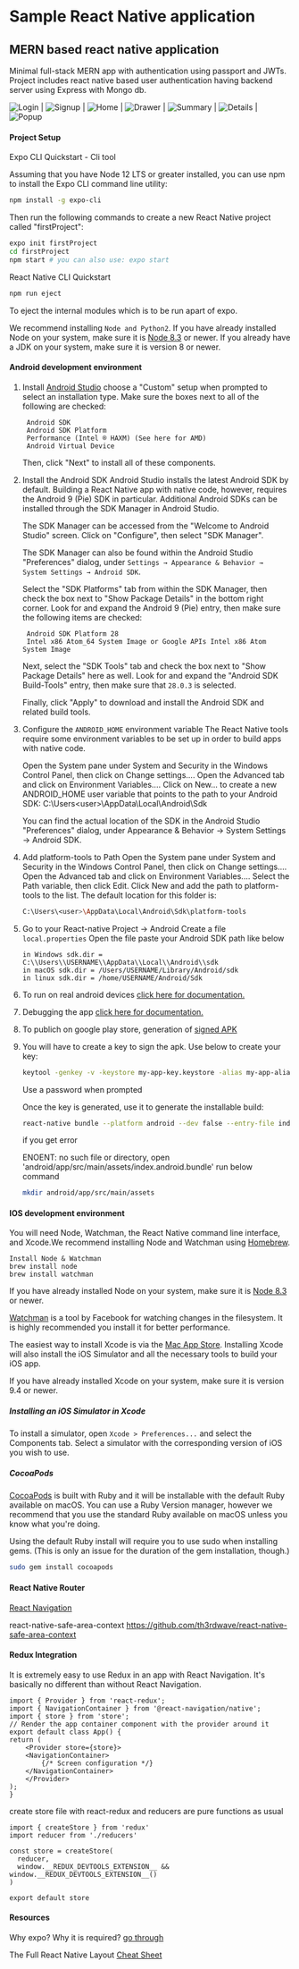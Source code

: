 # Sample React Native application

## MERN based react native application
Minimal full-stack MERN app with authentication using passport and JWTs. Project includes react native based user authentication having backend server using Express with Mongo db.

![Login](./images/login.jpg?raw=true "Login")  |  ![Signup](./images/signup.jpg?raw=true "Signup")  |  ![Home](./images/home.jpg?raw=true "Home")  |  ![Drawer](./images/drawer.jpg?raw=true "Drawer")  |  ![Summary](./images/summary.jpg?raw=true "Summary")  |  ![Details](./images/detail.jpg?raw=true "Details")  |  ![Popup](./images/popup.jpg?raw=true "Details")

#### Project Setup
Expo CLI Quickstart - Cli tool

Assuming that you have Node 12 LTS or greater installed, you can use npm to install the Expo CLI command line utility:

```sh
npm install -g expo-cli
```

Then run the following commands to create a new React Native project called "firstProject":
```sh
expo init firstProject
cd firstProject
npm start # you can also use: expo start
```

React Native CLI Quickstart
```sh
npm run eject 
```
To eject the internal modules which is to be run apart of expo.

We recommend installing `Node and Python2`. If you have already installed Node on your system, make sure it is [Node 8.3](https://nodejs.org/) or newer. If you already have a JDK on your system, make sure it is version 8 or newer.

#### Android development environment

1. Install [Android Studio](https://developer.android.com/studio)
    choose a "Custom" setup when prompted to select an installation type. Make sure the boxes next to all of the following are checked:

        Android SDK
        Android SDK Platform
        Performance (Intel ® HAXM) (See here for AMD)
        Android Virtual Device

    Then, click "Next" to install all of these components.

2. Install the Android SDK
    Android Studio installs the latest Android SDK by default. Building a React Native app with native code, however, requires the Android 9 (Pie) SDK in particular. Additional Android SDKs can be installed through the SDK Manager in Android Studio.

    The SDK Manager can be accessed from the "Welcome to Android Studio" screen. Click on "Configure", then select "SDK Manager".

    The SDK Manager can also be found within the Android Studio "Preferences" dialog, under `Settings → Appearance & Behavior → System Settings → Android SDK`.

    Select the "SDK Platforms" tab from within the SDK Manager, then check the box next to "Show Package Details" in the bottom right corner. Look for and expand the Android 9 (Pie) entry, then make sure the following items are checked:

        Android SDK Platform 28
        Intel x86 Atom_64 System Image or Google APIs Intel x86 Atom System Image

    Next, select the "SDK Tools" tab and check the box next to "Show Package Details" here as well. Look for and expand the "Android SDK Build-Tools" entry, then make sure that `28.0.3` is selected.

    Finally, click "Apply" to download and install the Android SDK and related build tools.

3. Configure the `ANDROID_HOME` environment variable
    The React Native tools require some environment variables to be set up in order to build apps with native code.

    Open the System pane under System and Security in the Windows Control Panel, then click on Change settings.... Open the Advanced tab and click on Environment Variables.... Click on New... to create a new ANDROID_HOME user variable that points to the path to your Android SDK: C:\Users\<user>\AppData\Local\Android\Sdk

    You can find the actual location of the SDK in the Android Studio "Preferences" dialog, under Appearance & Behavior → System Settings → Android SDK.

4. Add platform-tools to Path
    Open the System pane under System and Security in the Windows Control Panel, then click on Change settings.... Open the Advanced tab and click on Environment Variables.... Select the Path variable, then click Edit. Click New and add the path to platform-tools to the list.
    The default location for this folder is:
    ```sh
    C:\Users\<user>\AppData\Local\Android\Sdk\platform-tools
    ```

5. Go to your React-native Project -> Android
    Create a file `local.properties`
    Open the file
    paste your Android SDK path like below
    ```
    in Windows sdk.dir = C:\\Users\\USERNAME\\AppData\\Local\\Android\\sdk
    in macOS sdk.dir = /Users/USERNAME/Library/Android/sdk
    in linux sdk.dir = /home/USERNAME/Android/Sdk
    ```
    
6. To run on real android devices [click here for documentation.](https://reactnative.dev/docs/running-on-device)

7. Debugging the app [click here for documentation.](https://reactnative.dev/docs/debugging)

8. To publich on google play store, generation of [signed APK](https://reactnative.dev/docs/signed-apk-android)

9. You will have to create a key to sign the apk. Use below to create your key:
    ```sh
    keytool -genkey -v -keystore my-app-key.keystore -alias my-app-alias -keyalg RSA -keysize 2048 -validity 10000
    ```
    Use a password when prompted

    Once the key is generated, use it to generate the installable build:
    ```sh
    react-native bundle --platform android --dev false --entry-file index.android.js --bundle-output android/app/src/main/assets/index.android.bundle --assets-dest android/app/src/main/res/ && react-native run-android
    ```

    if you get error

    ENOENT: no such file or directory, open 'android/app/src/main/assets/index.android.bundle'
    run below command
    ```sh
    mkdir android/app/src/main/assets
    ```


#### IOS development environment
You will need Node, Watchman, the React Native command line interface, and Xcode.We recommend installing Node and Watchman using [Homebrew](https://brew.sh/).
```
Install Node & Watchman
brew install node
brew install watchman
```

If you have already installed Node on your system, make sure it is [Node 8.3](https://nodejs.org/) or newer.

[Watchman](https://facebook.github.io/watchman) is a tool by Facebook for watching changes in the filesystem. It is highly recommended you install it for better performance.

The easiest way to install Xcode is via the [Mac App Store](https://itunes.apple.com/us/app/xcode/id497799835?mt=12). Installing Xcode will also install the iOS Simulator and all the necessary tools to build your iOS app.

If you have already installed Xcode on your system, make sure it is version 9.4 or newer.   

##### Installing an iOS Simulator in Xcode
To install a simulator, open `Xcode > Preferences...` and select the Components tab. Select a simulator with the corresponding version of iOS you wish to use.

##### CocoaPods
[CocoaPods](https://cocoapods.org/) is built with Ruby and it will be installable with the default Ruby available on macOS. You can use a Ruby Version manager, however we recommend that you use the standard Ruby available on macOS unless you know what you're doing.

Using the default Ruby install will require you to use sudo when installing gems. (This is only an issue for the duration of the gem installation, though.)
```sh
sudo gem install cocoapods
```

#### React Native Router
[React Navigation](https://reactnavigation.org/docs/getting-started)

react-native-safe-area-context https://github.com/th3rdwave/react-native-safe-area-context

#### Redux Integration

It is extremely easy to use Redux in an app with React Navigation. It's basically no different than without React Navigation.
```
import { Provider } from 'react-redux';
import { NavigationContainer } from '@react-navigation/native';
import { store } from 'store';
// Render the app container component with the provider around it
export default class App() {
return (
    <Provider store={store}>
    <NavigationContainer>
        {/* Screen configuration */}
    </NavigationContainer>
    </Provider>
);
}
```
create store file with react-redux and reducers are pure functions as usual 

```
import { createStore } from 'redux'
import reducer from './reducers'

const store = createStore(
  reducer,
  window.__REDUX_DEVTOOLS_EXTENSION__ && window.__REDUX_DEVTOOLS_EXTENSION__()
)

export default store
```

#### Resources
Why expo? Why it is required? [go through](https://levelup.gitconnected.com/expo-vs-react-native-cli-a-guide-to-bootstrapping-new-react-native-apps-6f0fcafee58f)

The Full React Native Layout [Cheat Sheet](https://medium.com/wix-engineering/the-full-react-native-layout-cheat-sheet-a4147802405c)
